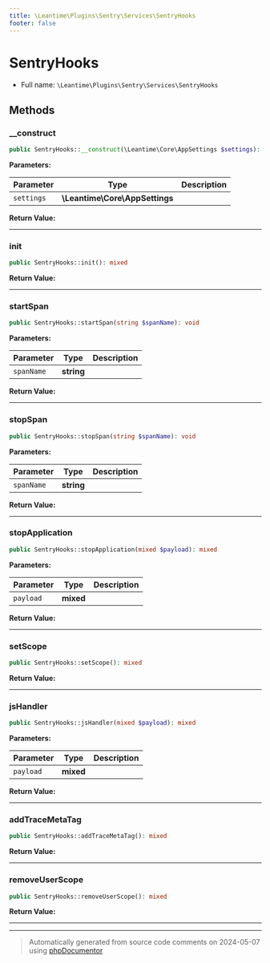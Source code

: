 ```yaml
---
title: \Leantime\Plugins\Sentry\Services\SentryHooks
footer: false
---
```


# SentryHooks





* Full name: `\Leantime\Plugins\Sentry\Services\SentryHooks`



## Methods

### __construct



```php
public SentryHooks::__construct(\Leantime\Core\AppSettings $settings): mixed
```








**Parameters:**

| Parameter | Type | Description |
|-----------|------|-------------|
| `settings` | **\Leantime\Core\AppSettings** |  |


**Return Value:**





---
### init



```php
public SentryHooks::init(): mixed
```









**Return Value:**





---
### startSpan



```php
public SentryHooks::startSpan(string $spanName): void
```








**Parameters:**

| Parameter | Type | Description |
|-----------|------|-------------|
| `spanName` | **string** |  |


**Return Value:**





---
### stopSpan



```php
public SentryHooks::stopSpan(string $spanName): void
```








**Parameters:**

| Parameter | Type | Description |
|-----------|------|-------------|
| `spanName` | **string** |  |


**Return Value:**





---
### stopApplication



```php
public SentryHooks::stopApplication(mixed $payload): mixed
```








**Parameters:**

| Parameter | Type | Description |
|-----------|------|-------------|
| `payload` | **mixed** |  |


**Return Value:**





---
### setScope



```php
public SentryHooks::setScope(): mixed
```









**Return Value:**





---
### jsHandler



```php
public SentryHooks::jsHandler(mixed $payload): mixed
```








**Parameters:**

| Parameter | Type | Description |
|-----------|------|-------------|
| `payload` | **mixed** |  |


**Return Value:**





---
### addTraceMetaTag



```php
public SentryHooks::addTraceMetaTag(): mixed
```









**Return Value:**





---
### removeUserScope



```php
public SentryHooks::removeUserScope(): mixed
```









**Return Value:**





---


---
> Automatically generated from source code comments on 2024-05-07 using [phpDocumentor](http://www.phpdoc.org/)
